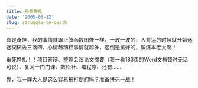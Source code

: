 ```yaml
---
title: 垂死挣扎
date: '2005-06-12'
slug: struggle-to-death
---
```


真是奇怪，我的事情就跟正弦函数图像一样，一波一波的，人背运的时候就开始迷迷糊糊丢三落四，心情越糟糕事情就越多，这倒是蛮好的，锻炼本老大啊！

垂死挣扎！！项目答辩、整理会议论文摘要（我一看183页的Word文档顿时无话可说）、复习一门门课、数松针、编程序、还有……

靠，我一辉大人是这么容易被打倒的吗？准备拼死一战！

